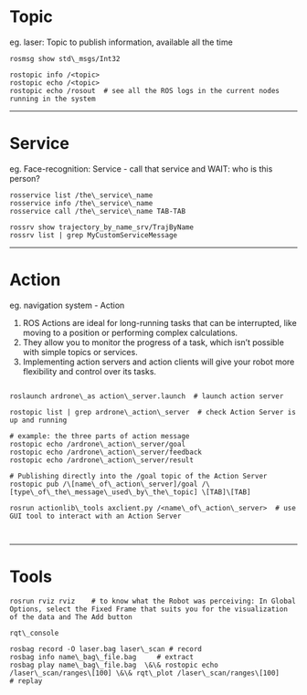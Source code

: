 
# Topic
eg. laser: Topic to publish information, available all the time

```
rosmsg show std\_msgs/Int32

rostopic info /<topic>
rostopic echo /<topic>
rostopic echo /rosout  # see all the ROS logs in the current nodes running in the system

```


---

# Service
eg. Face-recognition: Service - call that service and WAIT: who is this person?


```
rosservice list /the\_service\_name
rosservice info /the\_service\_name
rosservice call /the\_service\_name TAB-TAB

rossrv show trajectory_by_name_srv/TrajByName
rossrv list | grep MyCustomServiceMessage
```





---


# Action
eg. navigation system - Action
1. ROS Actions are ideal for long-running tasks that can be interrupted, like moving to a position or performing complex calculations.
2. They allow you to monitor the progress of a task, which isn’t possible with simple topics or services.
3. Implementing action servers and action clients will give your robot more flexibility and control over its tasks.

```

roslaunch ardrone\_as action\_server.launch  # launch action server

rostopic list | grep ardrone\_action\_server  # check Action Server is up and running

# example: the three parts of action message
rostopic echo /ardrone\_action\_server/goal   
rostopic echo /ardrone\_action\_server/feedback
rostopic echo /ardrone\_action\_server/result

# Publishing directly into the /goal topic of the Action Server
rostopic pub /\[name\_of\_action\_server]/goal /\[type\_of\_the\_message\_used\_by\_the\_topic] \[TAB]\[TAB] 

rosrun actionlib\_tools axclient.py /<name\_of\_action\_server>  # use GUI tool to interact with an Action Server



```


---

# Tools


```
rosrun rviz rviz    # to know what the Robot was perceiving: In Global Options, select the Fixed Frame that suits you for the visualization of the data and The Add button

rqt\_console

rosbag record -O laser.bag laser\_scan # record
rosbag info name\_bag\_file.bag     # extract
rosbag play name\_bag\_file.bag  \&\& rostopic echo /laser\_scan/ranges\[100] \&\& rqt\_plot /laser\_scan/ranges\[100]    # replay

```
